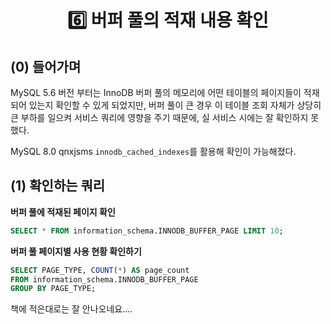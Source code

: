 <h1 align='center'>6️⃣ 버퍼 풀의 적재 내용 확인</h1>

## (0) 들어가며

MySQL 5.6 버전 부터는 InnoDB 버퍼 풀의 메모리에 어떤 테이블의 페이지들이 적재되어 있는지 확인할 수 있게 되었지만, 버퍼 풀이 큰 경우 이 테이블 조회 자체가 상당히 큰 부하를 일으켜 서비스 쿼리에 영향을 주기 때문에, 실 서비스 시에는 잘 확인하지 못했다.

  MySQL 8.0 qnxjsms `innodb_cached_indexes`를 활용해 확인이 가능해졌다.



## (1) 확인하는 쿼리 

**버퍼 풀에 적재된 페이지 확인**

```sql
SELECT * FROM information_schema.INNODB_BUFFER_PAGE LIMIT 10;
```

**버퍼 풀 페이지별 사용 현황 확인하기**

```sql
SELECT PAGE_TYPE, COUNT(*) AS page_count
FROM information_schema.INNODB_BUFFER_PAGE
GROUP BY PAGE_TYPE;

```

책에 적은대로는 잘 안나오네요....